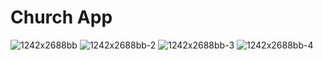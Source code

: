 # Church App

![1242x2688bb](https://user-images.githubusercontent.com/15187899/176021682-9585608c-60c0-4735-bff7-af506e230b2d.png)
![1242x2688bb-2](https://user-images.githubusercontent.com/15187899/176021695-d78103ec-2db3-46fc-89e5-d2f436b3d0a6.png)
![1242x2688bb-3](https://user-images.githubusercontent.com/15187899/176021711-a2dda449-f1e0-4768-be51-3366a20f96a4.png)
![1242x2688bb-4](https://user-images.githubusercontent.com/15187899/176021717-d1f3aa94-c7f8-4f5d-b463-f5f92bc24b3c.png)
